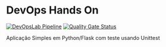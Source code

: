 # DevOps Hands On
[![DevOpsLab Pipeline](https://github.com/rngarcia/devopslab/actions/workflows/pipeline.yml/badge.svg)](https://github.com/AndreTamutis/devopslab/actions)  [![Quality Gate Status](https://sonarcloud.io/api/project_badges/measure?project=rngarcia_devopslab&metric=alert_status)](https://sonarcloud.io/summary/overall?id=AndreTamutis_devopslab)

Aplicação Simples em Python/Flask com teste usando Unittest
